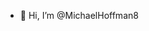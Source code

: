 - 👋 Hi, I’m @MichaelHoffman8

<!---
MichaelHoffman8/MichaelHoffman8 is a ✨ special ✨ repository because its `README.md` (this file) appears on your GitHub profile.
You can click the Preview link to take a look at your changes.
--->

